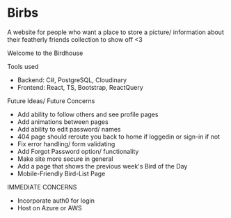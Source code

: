# Birbs

A website for people who want a place to store a picture/ information about their featherly friends collection to show off <3 

Welcome to the Birdhouse

Tools used
- Backend: C#, PostgreSQL, Cloudinary
- Frontend: React, TS, Bootstrap, ReactQuery

Future Ideas/ Future Concerns
- Add ability to follow others and see profile pages
- Add animations between pages
- Add ability to edit password/ names
- 404 page should reroute you back to home if loggedin or sign-in if not
- Fix error handling/ form validating
- Add Forgot Password option/ functionality
- Make site more secure in general
- Add a page that shows the previous week's Bird of the Day
- Mobile-Friendly Bird-List Page


IMMEDIATE CONCERNS
- Incorporate auth0 for login
- Host on Azure or AWS